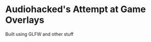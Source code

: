 Audiohacked's Attempt at Game Overlays
======================================

Built using GLFW and other stuff
 
